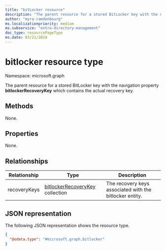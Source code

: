 ```yaml
---
title: "bitLocker resource"
description: "The parent resource for a stored BitLocker key with the navigation property bitlockerRecoveryKey that contains the actual recovery key."
author: "myra-ramdenbourg"
ms.localizationpriority: medium
ms.subservice: "entra-directory-management"
doc_type: resourcePageType
ms.date: 03/21/2024
---
```


# bitlocker resource type

Namespace: microsoft.graph

The parent resource for a stored BitLocker key with the navigation property **bitlockerRecoveryKey** which contains the actual recovery key.

## Methods
None.

## Properties
None.

## Relationships
| Relationship | Type | Description |
|--|--|--|
| recoveryKeys | [bitlockerRecoveryKey](../resources/bitlockerrecoverykey.md) collection | The recovery keys associated with the bitlocker entity. |

## JSON representation
The following JSON representation shows the resource type.
<!-- {
  "blockType": "resource",
  "@odata.type": "microsoft.graph.bitlocker",
  "baseType": "microsoft.graph.entity",
  "openType": false
}
-->
``` json
{
  "@odata.type": "#microsoft.graph.bitlocker"
}
```

